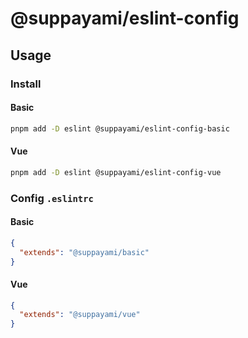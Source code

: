 # @suppayami/eslint-config

## Usage

### Install

#### Basic
```bash
pnpm add -D eslint @suppayami/eslint-config-basic
```

#### Vue
```bash
pnpm add -D eslint @suppayami/eslint-config-vue
```

### Config `.eslintrc`

#### Basic
```json
{
  "extends": "@suppayami/basic"
}
```

#### Vue
```json
{
  "extends": "@suppayami/vue"
}
```
